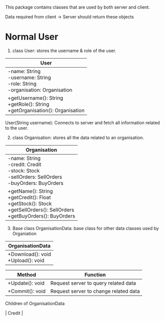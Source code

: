 This package contains classes that are used by both server and client.

Data required from client -> Server should return these objects

# Normal User
1. class User: stores the username & role of the user.

| User        |
| ------------- |
| -name: String <br> -username: String <br> -role: String <br> -organisation: Organisation|
| +getUsername(): String <br> +getRole(): String <br> +getOrganisation(): Organisation|

User(String username): Connects to server and fetch all information related to the user.

2. class Organisation: stores all the data related to an organisation.

| Organisation |
| ------------ |
| -name: String <br> -credit: Credit <br> -stock: Stock <br> -sellOrders: SellOrders <br> -buyOrders: BuyOrders|
| +getName(): String <br> +getCredit(): Float <br> +getStock(): Stock <br> +getSellOrders(): SellOrders <br> +getBuyOrders(): BuyOrders|

3. Base class OrganisationData: base class for other data classes used by Organiation

| OrganisationData |
|---|
| +Download(): void <br> +Upload(): void|

| Method | Function |
| --- | --- |
| +Update(): void | Request server to query related data |
| +Commit(): void | Request server to change related data |

Children of OrganisationData

| Credit |
